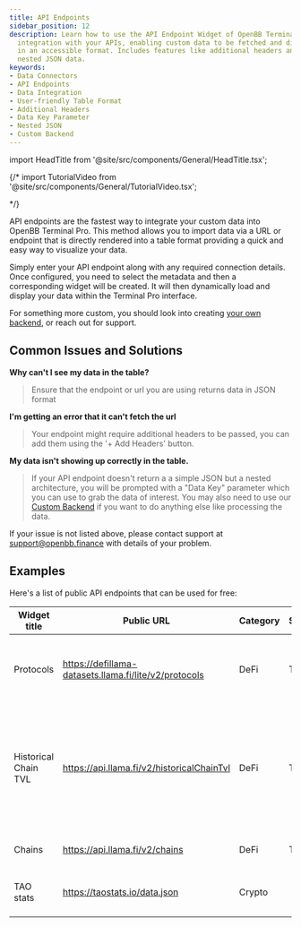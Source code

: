 ```yaml
---
title: API Endpoints
sidebar_position: 12
description: Learn how to use the API Endpoint Widget of OpenBB Terminal for seamless
  integration with your APIs, enabling custom data to be fetched and displayed
  in an accessible format. Includes features like additional headers and addressing
  nested JSON data.
keywords:
- Data Connectors
- API Endpoints
- Data Integration
- User-friendly Table Format
- Additional Headers
- Data Key Parameter
- Nested JSON
- Custom Backend
---
```


import HeadTitle from '@site/src/components/General/HeadTitle.tsx';

<HeadTitle title="API Endpoint | OpenBB Terminal Pro Docs" />

{/* import TutorialVideo from '@site/src/components/General/TutorialVideo.tsx';

<TutorialVideo
  youtubeLink="https://www.youtube.com/embed/gX63rYzqpL0?si=74No_7LgG2gYwnDg"
  videoLegend="Short introduction to adding a single widget"
/> */}

API endpoints are the fastest way to integrate your custom data into OpenBB Terminal Pro. This method allows you to import data via a URL or endpoint that is directly rendered into a table format providing a quick and easy way to visualize your data.

Simply enter your API endpoint along with any required connection details. Once configured, you need to select the metadata and then a corresponding widget will be created. It will then dynamically load and display your data within the Terminal Pro interface.

For something more custom, you should look into creating [your own backend](/pro/data-connectors/integrate-your-own-backend), or reach out for support.

## Common Issues and Solutions

**Why can't I see my data in the table?**
> Ensure that the endpoint or url you are using returns data in JSON format

**I'm getting an error that it can't fetch the url**
> Your endpoint might require additional headers to be passed, you can add them using the '+ Add Headers' button.

**My data isn't showing up correctly in the table.**
> If your API endpoint doesn't return a a simple JSON but a nested architecture, you will be prompted with a "Data Key" parameter which you can use to grab the data of interest.
> You may also need to use our [Custom Backend](/pro/integrate-your-own-backend) if you want to do anything else like processing the data.

If your issue is not listed above, please contact support at [support@openbb.finance](mailto:support@openbb.finance) with details of your problem.

## Examples

Here's a list of public API endpoints that can be used for free:

| Widget title | Public URL | Category | Subcategory | Source | Description |
| -------- | ------- | -------- | ------- | -------- | ------- |
| Protocols | https://defillama-datasets.llama.fi/lite/v2/protocols | DeFi | TVL | DefiLLama | List of all protocols on DefiLlama along with their TVL |
| Historical Chain TVL | https://api.llama.fi/v2/historicalChainTvl | DeFi | TVL | DefiLLama | Get historical TVL (excludes liquid staking and double counted tvl) on DeFi on all chains |
| Chains | https://api.llama.fi/v2/chains | DeFi | TVL | DefiLLama | Get current TVL of all chains |
| TAO stats | https://taostats.io/data.json | Crypto | | Tao | Latest $TAO token and subnet information |
